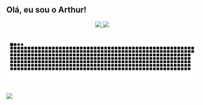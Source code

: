 ## Olá, eu sou o Arthur!




<div align="center">
  <a href="https://github.com/arthurdiasdeveloper">
  <img height="100em" src="https://github-readme-stats.vercel.app/api?username=arthurdiasdeveloper&show_icons=true&theme=dracula&include_all_commits=true&count_private=true"/>
  <img height="100em" src="https://github-readme-stats.vercel.app/api/top-langs/?username=arthurdiasdeveloper&layout=compact&langs_count=7&theme=dracula"/>
</div>

  
  ##
 
<div> 
  
  
  ![Snake animation](https://github.com/arthurdiasdeveloper/arthurdiasdeveloper/blob/output/github-contribution-grid-snake.svg)
  
  ##
 
  <a href="https://www.linkedin.com/in/arthur-dias-8b5972216/" target="_blank"><img src="https://img.shields.io/badge/-LinkedIn-%230077B5?style=for-the-badge&logo=linkedin&logoColor=white" target="_blank"></a> 
 
 ##
</div>
